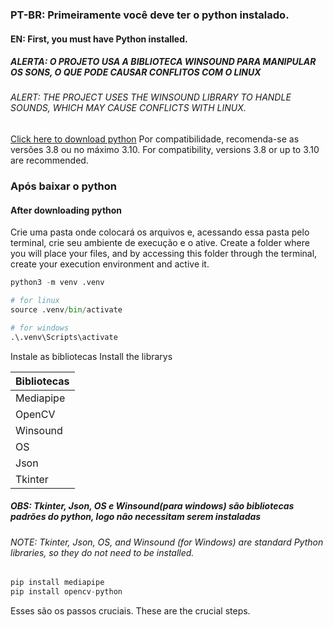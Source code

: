 ### PT-BR: Primeiramente você deve ter o python instalado.
#### EN: First, you must have Python installed.

##### ALERTA: O PROJETO USA A BIBLIOTECA WINSOUND PARA MANIPULAR OS SONS, O QUE PODE CAUSAR CONFLITOS COM O LINUX
###### ALERT: THE PROJECT USES THE WINSOUND LIBRARY TO HANDLE SOUNDS, WHICH MAY CAUSE CONFLICTS WITH LINUX.

[Click here to download python](https://www.python.org/downloads/)
Por compatibilidade, recomenda-se as versões 3.8 ou no máximo 3.10.
For compatibility, versions 3.8 or up to 3.10 are recommended.

### Após baixar o python
#### After downloading python

Crie uma pasta onde colocará os arquivos e, acessando essa pasta pelo terminal, crie seu ambiente de execução e o ative.
Create a folder where you will place your files, and by accessing this folder through the terminal, create your execution environment and active it.

~~~python
python3 -m venv .venv

# for linux
source .venv/bin/activate

# for windows
.\.venv\Scripts\activate
~~~

Instale as bibliotecas
Install the librarys

Bibliotecas | 
---------   | 
Mediapipe   |
OpenCV      |
Winsound    |
OS          |
Json        |
Tkinter     |

##### OBS: Tkinter, Json, OS e Winsound(para windows) são bibliotecas padrões do python, logo não necessitam serem instaladas
###### NOTE: Tkinter, Json, OS, and Winsound (for Windows) are standard Python libraries, so they do not need to be installed.

~~~python
pip install mediapipe
pip install opencv-python
~~~

Esses são os passos cruciais.
These are the crucial steps.
